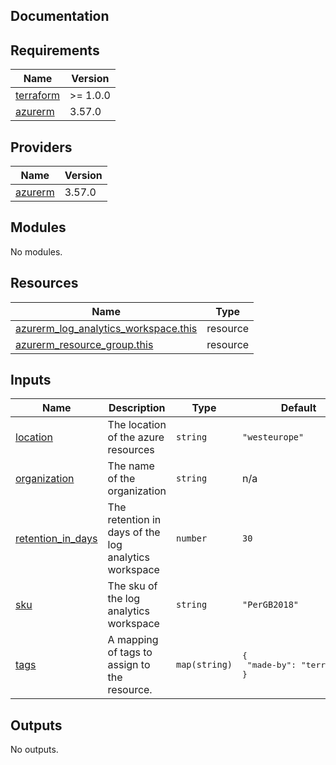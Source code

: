 ## Documentation

<!-- BEGINNING OF PRE-COMMIT-TERRAFORM DOCS HOOK -->
## Requirements

| Name | Version |
|------|---------|
| <a name="requirement_terraform"></a> [terraform](#requirement\_terraform) | >= 1.0.0 |
| <a name="requirement_azurerm"></a> [azurerm](#requirement\_azurerm) | 3.57.0 |

## Providers

| Name | Version |
|------|---------|
| <a name="provider_azurerm"></a> [azurerm](#provider\_azurerm) | 3.57.0 |

## Modules

No modules.

## Resources

| Name | Type |
|------|------|
| [azurerm_log_analytics_workspace.this](https://registry.terraform.io/providers/hashicorp/azurerm/3.57.0/docs/resources/log_analytics_workspace) | resource |
| [azurerm_resource_group.this](https://registry.terraform.io/providers/hashicorp/azurerm/3.57.0/docs/resources/resource_group) | resource |

## Inputs

| Name | Description | Type | Default | Required |
|------|-------------|------|---------|:--------:|
| <a name="input_location"></a> [location](#input\_location) | The location of the azure resources | `string` | `"westeurope"` | no |
| <a name="input_organization"></a> [organization](#input\_organization) | The name of the organization | `string` | n/a | yes |
| <a name="input_retention_in_days"></a> [retention\_in\_days](#input\_retention\_in\_days) | The retention in days of the log analytics workspace | `number` | `30` | no |
| <a name="input_sku"></a> [sku](#input\_sku) | The sku of the log analytics workspace | `string` | `"PerGB2018"` | no |
| <a name="input_tags"></a> [tags](#input\_tags) | A mapping of tags to assign to the resource. | `map(string)` | <pre>{<br>  "made-by": "terraform"<br>}</pre> | no |

## Outputs

No outputs.
<!-- END OF PRE-COMMIT-TERRAFORM DOCS HOOK -->
